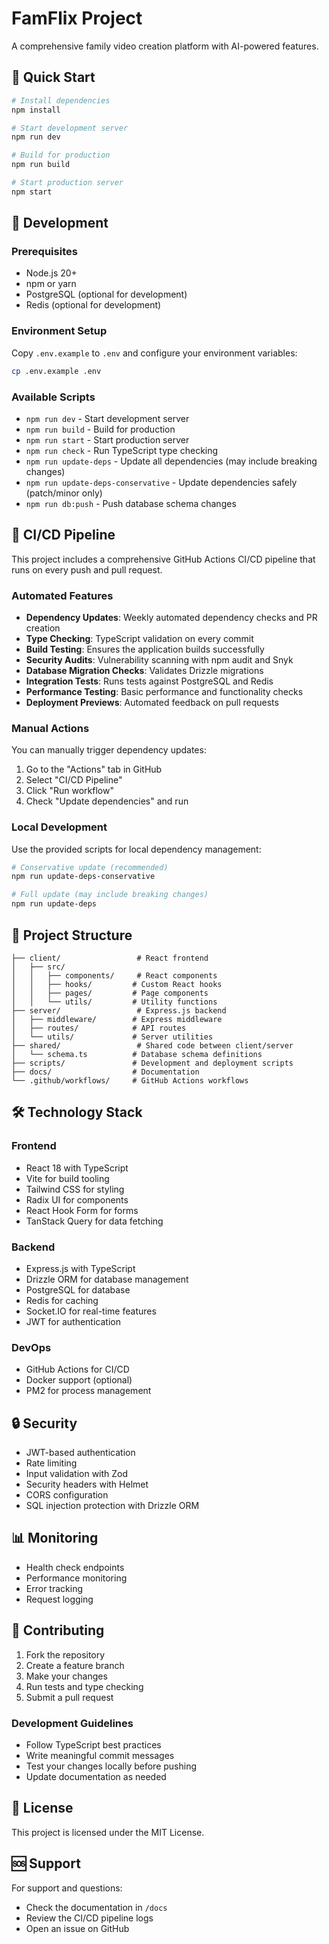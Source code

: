 # FamFlix Project

A comprehensive family video creation platform with AI-powered features.

## 🚀 Quick Start

```bash
# Install dependencies
npm install

# Start development server
npm run dev

# Build for production
npm run build

# Start production server
npm start
```

## 🔧 Development

### Prerequisites
- Node.js 20+
- npm or yarn
- PostgreSQL (optional for development)
- Redis (optional for development)

### Environment Setup
Copy `.env.example` to `.env` and configure your environment variables:

```bash
cp .env.example .env
```

### Available Scripts
- `npm run dev` - Start development server
- `npm run build` - Build for production
- `npm run start` - Start production server
- `npm run check` - Run TypeScript type checking
- `npm run update-deps` - Update all dependencies (may include breaking changes)
- `npm run update-deps-conservative` - Update dependencies safely (patch/minor only)
- `npm run db:push` - Push database schema changes

## 🔄 CI/CD Pipeline

This project includes a comprehensive GitHub Actions CI/CD pipeline that runs on every push and pull request.

### Automated Features
- **Dependency Updates**: Weekly automated dependency checks and PR creation
- **Type Checking**: TypeScript validation on every commit
- **Build Testing**: Ensures the application builds successfully
- **Security Audits**: Vulnerability scanning with npm audit and Snyk
- **Database Migration Checks**: Validates Drizzle migrations
- **Integration Tests**: Runs tests against PostgreSQL and Redis
- **Performance Testing**: Basic performance and functionality checks
- **Deployment Previews**: Automated feedback on pull requests

### Manual Actions
You can manually trigger dependency updates:
1. Go to the "Actions" tab in GitHub
2. Select "CI/CD Pipeline"
3. Click "Run workflow"
4. Check "Update dependencies" and run

### Local Development
Use the provided scripts for local dependency management:

```bash
# Conservative update (recommended)
npm run update-deps-conservative

# Full update (may include breaking changes)
npm run update-deps
```

## 📁 Project Structure

```
├── client/                 # React frontend
│   ├── src/
│   │   ├── components/     # React components
│   │   ├── hooks/         # Custom React hooks
│   │   ├── pages/         # Page components
│   │   └── utils/         # Utility functions
├── server/                 # Express.js backend
│   ├── middleware/        # Express middleware
│   ├── routes/            # API routes
│   └── utils/             # Server utilities
├── shared/                 # Shared code between client/server
│   └── schema.ts          # Database schema definitions
├── scripts/               # Development and deployment scripts
├── docs/                  # Documentation
└── .github/workflows/     # GitHub Actions workflows
```

## 🛠️ Technology Stack

### Frontend
- React 18 with TypeScript
- Vite for build tooling
- Tailwind CSS for styling
- Radix UI for components
- React Hook Form for forms
- TanStack Query for data fetching

### Backend
- Express.js with TypeScript
- Drizzle ORM for database management
- PostgreSQL for database
- Redis for caching
- Socket.IO for real-time features
- JWT for authentication

### DevOps
- GitHub Actions for CI/CD
- Docker support (optional)
- PM2 for process management

## 🔒 Security

- JWT-based authentication
- Rate limiting
- Input validation with Zod
- Security headers with Helmet
- CORS configuration
- SQL injection protection with Drizzle ORM

## 📊 Monitoring

- Health check endpoints
- Performance monitoring
- Error tracking
- Request logging

## 🤝 Contributing

1. Fork the repository
2. Create a feature branch
3. Make your changes
4. Run tests and type checking
5. Submit a pull request

### Development Guidelines
- Follow TypeScript best practices
- Write meaningful commit messages
- Test your changes locally before pushing
- Update documentation as needed

## 📝 License

This project is licensed under the MIT License.

## 🆘 Support

For support and questions:
- Check the documentation in `/docs`
- Review the CI/CD pipeline logs
- Open an issue on GitHub
